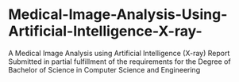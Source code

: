 # Medical-Image-Analysis-Using-Artificial-Intelligence-X-ray-
A Medical Image Analysis using Artificial Intelligence (X-ray) Report Submitted in partial fulfillment of the requirements for the Degree of Bachelor of Science in Computer Science and Engineering
